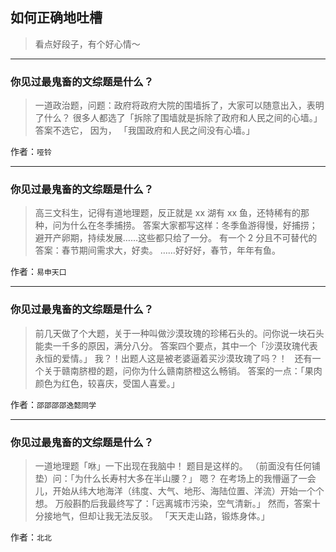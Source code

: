 ## 如何正确地吐槽

> 看点好段子，有个好心情～


 
---

### 你见过最鬼畜的文综题是什么？

> 一道政治题，问题：政府将政府大院的围墙拆了，大家可以随意出入，表明了什么？
> 很多人都选了「拆除了围墙就是拆除了政府和人民之间的心墙。」
> 答案不选它，
> 因为，
> 「我国政府和人民之间没有心墙。」


作者：`哑铃`

---

### 你见过最鬼畜的文综题是什么？

> 高三文科生，记得有道地理题，反正就是 xx 湖有 xx 鱼，还特稀有的那种，问为什么在冬季捕捞。
> 答案大家都写这样：冬季鱼游得慢，好捕捞；避开产卵期，持续发展……这些都只给了一分。
> 有一个 2 分且不可替代的答案：春节期间需求大，好卖。
> ……好好好，春节，年年有鱼。


作者：`易申天口`

---

### 你见过最鬼畜的文综题是什么？

> 前几天做了个大题，关于一种叫做沙漠玫瑰的珍稀石头的。问你说一块石头能卖一千多的原因，满分八分。
> 答案四个要点，其中一个「沙漠玫瑰代表永恒的爱情。」
> 我？！出题人这是被老婆逼着买沙漠玫瑰了吗？！
>  
> 还有一个关于赣南脐橙的题，问你为什么赣南脐橙这么畅销。
> 答案的一点：「果肉颜色为红色，较喜庆，受国人喜爱。」


作者：`邵邵邵邵逸懿同学`

---

### 你见过最鬼畜的文综题是什么？

> 一道地理题「咻」一下出现在我脑中！
> 题目是这样的。
> （前面没有任何铺垫）问：「为什么长寿村大多在半山腰？」
> 嗯？
> 在考场上的我懵逼了一会儿，开始从纬大地海洋（纬度、大气、地形、海陆位置、洋流）开始一个个想。
> 万般斟酌后我最终写了：「远离城市污染，空气清新。」
> 然而，答案十分接地气，但却让我无法反驳。
> 「天天走山路，锻炼身体。」


作者：`北北`